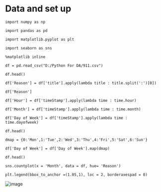 # Data and set up

    import numpy as np

    import pandas as pd

    import matplotlib.pyplot as plt

    import seaborn as sns

    %matplotlib inline

    df = pd.read_csv("D:/Python For DA/911.csv")

    df.head()

    df['Reason'] = df['title'].apply(lambda title : title.split(':')[0])
    
    df['Reason']

    df['Hour'] = df['timeStamp'].apply(lambda time : time.hour)
    
    df['Month'] = df['timeStamp'].apply(lambda time : time.month)
    
    df['Day of Week'] = df['timeStamp'].apply(lambda time : time.dayofweek)
    
    df.head()

    dmap = {0:'Mon',1:'Tue',2:'Wed',3:'Thu',4:'Fri',5:'Sat',6:'Sun'}
    
    df['Day of Week'] = df['Day of Week'].map(dmap)
    
    df.head()

    sns.countplot(x = 'Month', data = df, hue= 'Reason')
    
    plt.legend(bbox_to_anchor =(1.05,1), loc = 2, borderaxespad = 0)

![image](https://github.com/IamQuangg/911-Calls/assets/128073066/32a96be7-30f3-436b-8861-d7317d229ffa)

    
    

